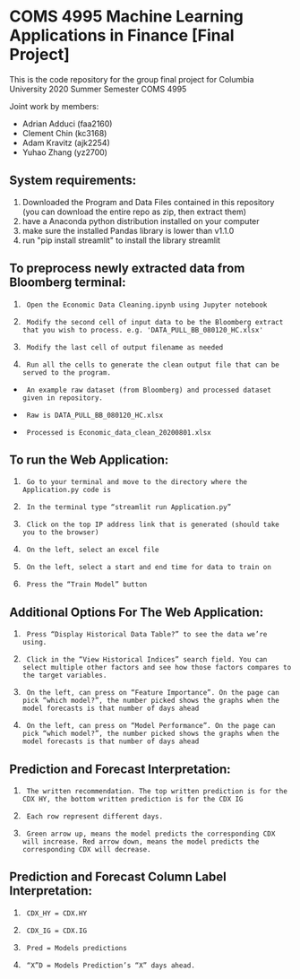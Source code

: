 # COMS 4995 Machine Learning Applications in Finance \[Final Project\]
This is the code repository for the group final project for 
Columbia University 2020 Summer Semester COMS 4995

Joint work by members:
- Adrian Adduci (faa2160)
- Clement Chin (kc3168)
- Adam Kravitz (ajk2254)
- Yuhao Zhang (yz2700)

## System requirements:
1. Downloaded the Program and Data Files contained in this repository (you can download the entire repo as zip, then extract them)
2. have a Anaconda python distribution installed on your computer
3. make sure the installed Pandas library is lower than v1.1.0
4. run "pip install streamlit" to install the library streamlit

## To preprocess newly extracted data from Bloomberg terminal:
 
1.      Open the Economic Data Cleaning.ipynb using Jupyter notebook
2.      Modify the second cell of input data to be the Bloomberg extract that you wish to process. e.g. 'DATA_PULL_BB_080120_HC.xlsx'
3.      Modify the last cell of output filename as needed
4.      Run all the cells to generate the clean output file that can be served to the program.
-      An example raw dataset (from Bloomberg) and processed dataset given in repository. 
-      Raw is DATA_PULL_BB_080120_HC.xlsx
-      Processed is Economic_data_clean_20200801.xlsx
 
## To run the Web Application:
 
1.      Go to your terminal and move to the directory where the Application.py code is
2.      In the terminal type “streamlit run Application.py”
3.      Click on the top IP address link that is generated (should take you to the browser)
4.      On the left, select an excel file
5.      On the left, select a start and end time for data to train on
6.      Press the “Train Model” button
 
## Additional Options For The Web Application:
 
1.      Press “Display Historical Data Table?” to see the data we’re using.
2.      Click in the “View Historical Indices” search field. You can select multiple other factors and see how those factors compares to the target variables.
3.      On the left, can press on “Feature Importance”. On the page can pick “which model?”, the number picked shows the graphs when the model forecasts is that number of days ahead
4.      On the left, can press on “Model Performance”. On the page can pick “which model?”, the number picked shows the graphs when the model forecasts is that number of days ahead
 
## Prediction and Forecast Interpretation:
 
1.      The written recommendation. The top written prediction is for the CDX HY, the bottom written prediction is for the CDX IG
2.      Each row represent different days.
3.      Green arrow up, means the model predicts the corresponding CDX will increase. Red arrow down, means the model predicts the corresponding CDX will decrease.
 
## Prediction and Forecast Column Label Interpretation:
 
1.      CDX_HY = CDX.HY
2.      CDX_IG = CDX.IG
3.      Pred = Models predictions
4.      “X”D = Models Prediction’s “X” days ahead.
